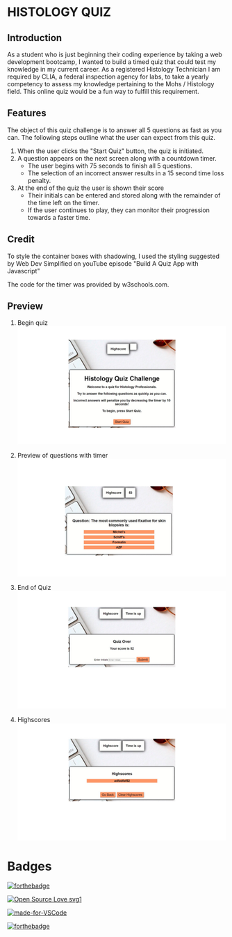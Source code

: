 # HISTOLOGY QUIZ

## Introduction

As a student who is just beginning their coding experience by taking a web development bootcamp, I wanted to build a timed quiz that could test my knowledge in my current career. 
As a registered Histology Technician I am required by CLIA, a federal inspection agency for labs, to take a yearly competency to assess my knowledge pertaining to the Mohs / Histology field.  This online quiz would be a fun way to fulfill this requirement.


## Features
 The object of this quiz challenge is to answer all 5 questions as fast as you can.
 The following steps outline what the user can expect from this quiz.

 1. When the user clicks the "Start Quiz" button, the quiz is initiated.  
 2. A question appears on the next screen along with a countdown timer.  
    * The user begins with 75 seconds to finish all 5 questions.
    * The selection of an incorrect answer results in a 15 second time loss penalty.
 3. At the end of the quiz the user is shown their score
    * Their initials can be entered and stored along with the remainder of the time left on the timer.
    * If the user continues to play, they can monitor their progression towards a faster time.

 ## Credit
To style the container boxes with shadowing, I used the styling suggested by Web Dev Simplified on youTube episode "Build A Quiz App with Javascript"

The code for the timer was provided by w3schools.com.

## Preview

1. Begin quiz
![image](assets/Start_quiz.jpg)

2. Preview of questions with timer
![image](assets/quiz.jpg)

3. End of Quiz
![image](assets/end_of_quiz.jpg)


4. Highscores
![image](assets/highscore.jpg)



# Badges

[![forthebadge](https://forthebadge.com/images/badges/check-it-out.svg)](https://forthebadge.com)

[![Open Source Love svg1](https://badges.frapsoft.com/os/v1/open-source.svg?v=103)](https://github.com/ellerbrock/open-source-badges/)

[![made-for-VSCode](https://img.shields.io/badge/Made%20for-VSCode-1f425f.svg)](https://code.visualstudio.com/)


[![forthebadge](https://forthebadge.com/images/badges/made-with-javascript.svg)](https://forthebadge.com)
